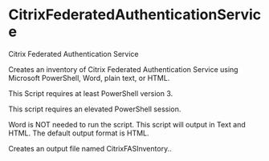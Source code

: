 # CitrixFederatedAuthenticationService
Citrix Federated Authentication Service

Creates an inventory of Citrix Federated Authentication Service using Microsoft 
PowerShell, Word, plain text, or HTML.
	
This Script requires at least PowerShell version 3.

This script requires an elevated PowerShell session.

Word is NOT needed to run the script. This script will output in Text and HTML.
The default output format is HTML.
	
Creates an output file named CitrixFASInventory.<fileextension>.
